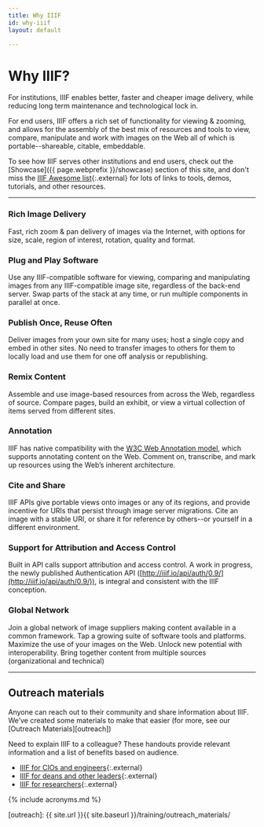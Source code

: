 ```yaml
---
title: Why IIIF
id: why-iiif
layout: default

---
```


# Why IIIF?

For institutions, IIIF enables better, faster and cheaper image delivery, while reducing long term maintenance and technological lock in.

For end users, IIIF offers a rich set of functionality for viewing & zooming, and allows for the assembly of the best mix of resources and tools to view, compare, manipulate and work with images on the Web all of which is portable--shareable, citable, embeddable. 

To see how IIIF serves other institutions and end users, check out the [Showcase]({{ page.webprefix }}/showcase) section of this site, and don't miss the [IIIF Awesome list][awesome]{:.external} for lots of links to tools, demos, tutorials, and other resources.

---

### Rich Image Delivery

Fast, rich zoom & pan delivery of images via the Internet, with options for size, scale, region of interest, rotation, quality and format. 


### Plug and Play Software

Use any IIIF-compatible software for viewing, comparing and manipulating images from any IIIF-compatible image site, regardless of the back-end server. Swap parts of the stack at any time, or run multiple components in parallel at once. 


### Publish Once, Reuse Often

Deliver images from your own site for many uses; host a single copy and embed in other sites. No need to transfer images to others for them to locally load and use them for one off analysis or republishing. 


### Remix Content

Assemble and use image-based resources from across the Web, regardless of source. Compare pages, build an exhibit, or view a virtual collection of items served from different sites. 


### Annotation

IIIF has native compatibility with the [W3C Web Annotation model][wadm], which supports annotating content on the Web. Comment on, transcribe, and mark up resources using the Web’s inherent architecture. 


### Cite and Share

IIIF APIs give portable views onto images or any of its regions, and provide incentive for URIs that persist through image server migrations. Cite an image with a stable URI, or share it for reference by others--or yourself in a different environment. 


### Support for Attribution and Access Control

Built in API calls support attribution and access control. A work in progress, the newly published Authentication API ([http://iiif.io/api/auth/0.9/](http://iiif.io/api/auth/0.9/)), is integral and consistent with the IIIF conception.


### Global Network

Join a global network of image suppliers making content available in a common framework. Tap a growing suite of software tools and platforms. Maximize the use of your images on the Web. Unlock new potential with interoperability. Bring together content from multiple sources (organizational and technical)

---

## Outreach materials

Anyone can reach out to their community and share information about IIIF. We’ve created some materials to make that easier (for more, see our [Outreach Materials][outreach])

Need to explain IIIF to a colleague? These handouts provide relevant information and a list of benefits based on audience.
- [IIIF for CIOs and engineers](https://docs.google.com/document/d/1RJbJ8MdNWC_6Y1fyCvvtAzZfQIhHNDiFrpS2XA5TdGs/edit?usp=sharing){:.external}
- [IIIF for deans and other leaders](https://docs.google.com/document/d/1G62fUv1V6iUhskMDNgZlcyXVoIk4O9_FIOrL4kjlxXM/edit?usp=sharing){:.external}
- [IIIF for researchers](https://docs.google.com/document/d/1GWfh0F6HlzJtII9JxyED2CQ4eH9qwtGdO9yhMHxqvjs/edit?usp=sharing){:.external}

{% include acronyms.md %}


[wadm]: https://www.w3.org/TR/2017/REC-annotation-model-20170223/
[awesome]: https://github.com/IIIF/awesome-iiif
[outreach]: {{ site.url }}{{ site.baseurl }}/training/outreach_materials/